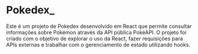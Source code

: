 # Pokedex_
Este é um projeto de Pokedex desenvolvido em React que permite consultar informações sobre Pokémon através da API pública PokéAPI. O projeto foi criado com o objetivo de explorar o uso da React, fazer requisições para APIs externas e trabalhar com o gerenciamento de estado utilizando hooks.
